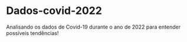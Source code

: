 # Dados-covid-2022
Analisando os dados de Covid-19 durante o ano de 2022 para entender possíveis tendências!
